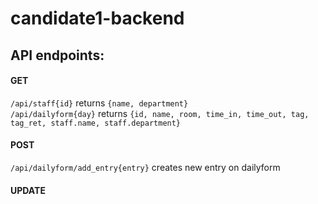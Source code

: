 # candidate1-backend

## API endpoints:

#### GET  
`/api/staff{id}` returns `{name, department}`  
`/api/dailyform{day}` returns `{id, name, room, time_in, time_out, tag, tag_ret, staff.name, staff.department}`  

#### POST

`/api/dailyform/add_entry{entry}` creates new entry on dailyform

#### UPDATE



